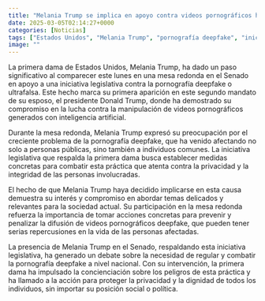 ```yaml
---
title: "Melania Trump se implica en apoyo contra videos pornográficos hechos con IA"
date: 2025-03-05T02:14:27+0000
categories: [Noticias]
tags: ["Estados Unidos", "Melania Trump", "pornografía deepfake", "iniciativa legislativa", "manipulación de videos", "privacidad", "inteligencia artificial."]
image: ""
---
```


La primera dama de Estados Unidos, Melania Trump, ha dado un paso significativo al comparecer este lunes en una mesa redonda en el Senado en apoyo a una iniciativa legislativa contra la pornografía deepfake o ultrafalsa. Este hecho marca su primera aparición en este segundo mandato de su esposo, el presidente Donald Trump, donde ha demostrado su compromiso en la lucha contra la manipulación de videos pornográficos generados con inteligencia artificial.

Durante la mesa redonda, Melania Trump expresó su preocupación por el creciente problema de la pornografía deepfake, que ha venido afectando no solo a personas públicas, sino también a individuos comunes. La iniciativa legislativa que respalda la primera dama busca establecer medidas concretas para combatir esta práctica que atenta contra la privacidad y la integridad de las personas involucradas.

El hecho de que Melania Trump haya decidido implicarse en esta causa demuestra su interés y compromiso en abordar temas delicados y relevantes para la sociedad actual. Su participación en la mesa redonda refuerza la importancia de tomar acciones concretas para prevenir y penalizar la difusión de videos pornográficos deepfake, que pueden tener serias repercusiones en la vida de las personas afectadas.

La presencia de Melania Trump en el Senado, respaldando esta iniciativa legislativa, ha generado un debate sobre la necesidad de regular y combatir la pornografía deepfake a nivel nacional. Con su intervención, la primera dama ha impulsado la concienciación sobre los peligros de esta práctica y ha llamado a la acción para proteger la privacidad y la dignidad de todos los individuos, sin importar su posición social o política.
    